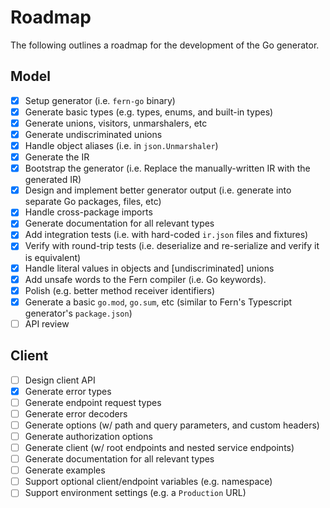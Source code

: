 # Roadmap

The following outlines a roadmap for the development of the Go generator.

## Model

- [x] Setup generator (i.e. `fern-go` binary)
- [x] Generate basic types (e.g. types, enums, and built-in types)
- [x] Generate unions, visitors, unmarshalers, etc
- [x] Generate undiscriminated unions
- [x] Handle object aliases (i.e. in `json.Unmarshaler`)
- [x] Generate the IR
- [x] Bootstrap the generator (i.e. Replace the manually-written IR with the generated IR)
- [x] Design and implement better generator output (i.e. generate into separate Go packages, files, etc)
- [x] Handle cross-package imports
- [x] Generate documentation for all relevant types
- [x] Add integration tests (i.e. with hard-coded `ir.json` files and fixtures)
- [x] Verify with round-trip tests (i.e. deserialize and re-serialize and verify it is equivalent)
- [x] Handle literal values in objects and [undiscriminated] unions
- [x] Add unsafe words to the Fern compiler (i.e. Go keywords).
- [x] Polish (e.g. better method receiver identifiers)
- [x] Generate a basic `go.mod`, `go.sum`, etc (similar to Fern's Typescript generator's `package.json`)
- [ ] API review

## Client

- [ ] Design client API
- [x] Generate error types
- [ ] Generate endpoint request types
- [ ] Generate error decoders
- [ ] Generate options (w/ path and query parameters, and custom headers)
- [ ] Generate authorization options
- [ ] Generate client (w/ root endpoints and nested service endpoints)
- [ ] Generate documentation for all relevant types
- [ ] Generate examples
- [ ] Support optional client/endpoint variables (e.g. namespace)
- [ ] Support environment settings (e.g. a `Production` URL)
